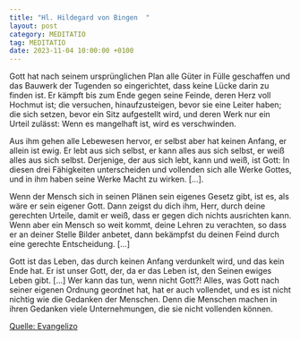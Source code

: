 ```yaml
---
title: "Hl. Hildegard von Bingen  "
layout: post
category: MEDITATIO
tag: MEDITATIO
date: 2023-11-04 10:00:00 +0100
---
```

Gott hat nach seinem ursprünglichen Plan alle Güter in Fülle geschaffen und das Bauwerk der Tugenden so eingerichtet, dass keine Lücke darin zu finden ist. Er kämpft bis zum Ende gegen seine Feinde, deren Herz voll Hochmut ist; die versuchen, hinaufzusteigen, bevor sie eine Leiter haben; die sich setzen, bevor ein Sitz aufgestellt wird, und deren Werk nur ein Urteil zulässt: Wenn es mangelhaft ist, wird es verschwinden.<!--more-->

Aus ihm gehen alle Lebewesen hervor, er selbst aber hat keinen Anfang, er allein ist ewig. Er lebt aus sich selbst, er kann alles aus sich selbst, er weiß alles aus sich selbst. Derjenige, der aus sich lebt, kann und weiß, ist Gott: In diesen drei Fähigkeiten unterscheiden und vollenden sich alle Werke Gottes, und in ihm haben seine Werke Macht zu wirken. […].

Wenn der Mensch sich in seinen Plänen sein eigenes Gesetz gibt, ist es, als wäre er sein eigener Gott. Dann zeigst du dich ihm, Herr, durch deine gerechten Urteile, damit er weiß, dass er gegen dich nichts ausrichten kann. Wenn aber ein Mensch so weit kommt, deine Lehren zu verachten, so dass er an deiner Stelle Bilder anbetet, dann bekämpfst du deinen Feind durch eine gerechte Entscheidung. […]

Gott ist das Leben, das durch keinen Anfang verdunkelt wird, und das kein Ende hat. Er ist unser Gott, der, da er das Leben ist, den Seinen ewiges Leben gibt. […] Wer kann das tun, wenn nicht Gott?! Alles, was Gott nach seiner eigenen Ordnung geordnet hat, hat er auch vollendet, und es ist nicht nichtig wie die Gedanken der Menschen. Denn die Menschen machen in ihren Gedanken viele Unternehmungen, die sie nicht vollenden können.
 


[Quelle: Evangelizo](https://evangeliumtagfuertag.org/DE/gospel)